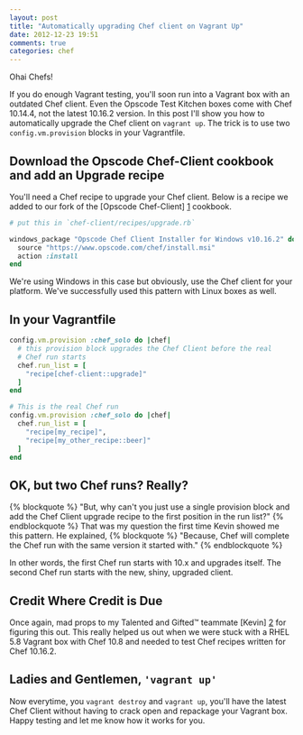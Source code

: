 ```yaml
---
layout: post
title: "Automatically upgrading Chef client on Vagrant Up"
date: 2012-12-23 19:51
comments: true
categories: chef
---
```

Ohai Chefs!

If you do enough Vagrant testing, you'll soon run into a Vagrant box with an outdated Chef client. Even the Opscode Test Kitchen boxes come with Chef 10.14.4, not the latest 10.16.2 version. In this post I'll show you how to automatically upgrade the Chef client on `vagrant up`. The trick is to use two `config.vm.provision` blocks in your Vagrantfile.

<!--more-->

## Download the Opscode Chef-Client cookbook and add an Upgrade recipe

You'll need a Chef recipe to upgrade your Chef client. Below is a recipe we added to our fork of the [Opscode Chef-Client] [1] cookbook.

[1]: http://community.opscode.com/cookbooks/chef-client

``` ruby Chef Client Upgrade Recipe
# put this in `chef-client/recipes/upgrade.rb`

windows_package "Opscode Chef Client Installer for Windows v10.16.2" do
  source "https://www.opscode.com/chef/install.msi"
  action :install
end
```
We're using Windows in this case but obviously, use the Chef client for your platform. We've successfully used this pattern with Linux boxes as well.

## In your Vagrantfile

``` ruby Vagrantfile
config.vm.provision :chef_solo do |chef|
  # this provision block upgrades the Chef Client before the real 
  # Chef run starts
  chef.run_list = [
    "recipe[chef-client::upgrade]"
  ]
end

# This is the real Chef run
config.vm.provision :chef_solo do |chef|
  chef.run_list = [
    "recipe[my_recipe]",
    "recipe[my_other_recipe::beer]"
  ]
end
```

## OK, but two Chef runs? Really?

{% blockquote %}
"But, why can't you just use a single provision block and add the Chef Client upgrade recipe to the first position in the run list?" 
{% endblockquote %}
That was my question the first time Kevin showed me this pattern. He explained,
{% blockquote %}
"Because, Chef will complete the Chef run with the same version it started with."
{% endblockquote %}

In other words, the first Chef run starts with 10.x and upgrades itself. The second Chef run starts with the new, shiny, upgraded client.

## Credit Where Credit is Due
Once again, mad props to my Talented and Gifted&trade; teammate [Kevin] [2] for figuring this out. This really helped us out when we were stuck with a RHEL 5.8 Vagrant box with Chef 10.8 and needed to test Chef recipes written for Chef 10.16.2.

[2]: https://twitter.com/moserke

## Ladies and Gentlemen, `'vagrant up'`
Now everytime, you `vagrant destroy` and `vagrant up`, you'll have the latest Chef Client without having to crack open and repackage your Vagrant box. Happy testing and let me know how it works for you.
